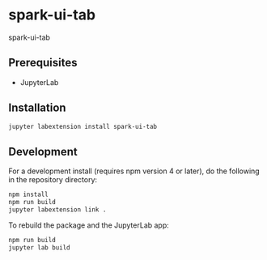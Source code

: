 # spark-ui-tab

spark-ui-tab


## Prerequisites

* JupyterLab

## Installation

```bash
jupyter labextension install spark-ui-tab
```

## Development

For a development install (requires npm version 4 or later), do the following in the repository directory:

```bash
npm install
npm run build
jupyter labextension link .
```

To rebuild the package and the JupyterLab app:

```bash
npm run build
jupyter lab build
```

